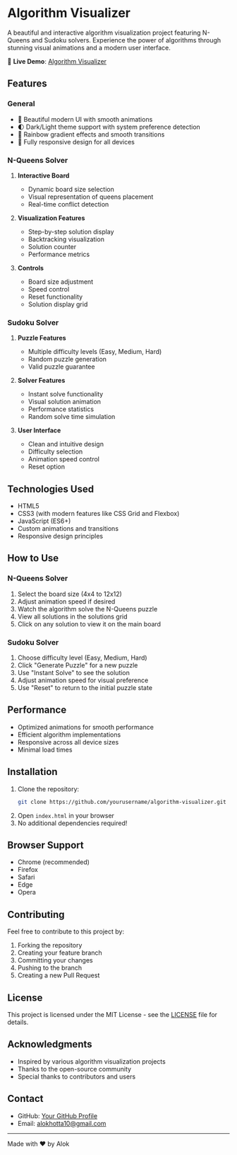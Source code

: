 # Algorithm Visualizer

A beautiful and interactive algorithm visualization project featuring N-Queens and Sudoku solvers. Experience the power of algorithms through stunning visual animations and a modern user interface.

🔗 **Live Demo**: [Algorithm Visualizer](https://your-live-link-here.com)

## Features

### General
- 🎨 Beautiful modern UI with smooth animations
- 🌓 Dark/Light theme support with system preference detection
- 🌈 Rainbow gradient effects and smooth transitions
- 📱 Fully responsive design for all devices

### N-Queens Solver
1. **Interactive Board**
   - Dynamic board size selection
   - Visual representation of queens placement
   - Real-time conflict detection

2. **Visualization Features**
   - Step-by-step solution display
   - Backtracking visualization
   - Solution counter
   - Performance metrics

3. **Controls**
   - Board size adjustment
   - Speed control
   - Reset functionality
   - Solution display grid

### Sudoku Solver
1. **Puzzle Features**
   - Multiple difficulty levels (Easy, Medium, Hard)
   - Random puzzle generation
   - Valid puzzle guarantee

2. **Solver Features**
   - Instant solve functionality
   - Visual solution animation
   - Performance statistics
   - Random solve time simulation

3. **User Interface**
   - Clean and intuitive design
   - Difficulty selection
   - Animation speed control
   - Reset option

## Technologies Used
- HTML5
- CSS3 (with modern features like CSS Grid and Flexbox)
- JavaScript (ES6+)
- Custom animations and transitions
- Responsive design principles

## How to Use

### N-Queens Solver
1. Select the board size (4x4 to 12x12)
2. Adjust animation speed if desired
3. Watch the algorithm solve the N-Queens puzzle
4. View all solutions in the solutions grid
5. Click on any solution to view it on the main board

### Sudoku Solver
1. Choose difficulty level (Easy, Medium, Hard)
2. Click "Generate Puzzle" for a new puzzle
3. Use "Instant Solve" to see the solution
4. Adjust animation speed for visual preference
5. Use "Reset" to return to the initial puzzle state

## Performance
- Optimized animations for smooth performance
- Efficient algorithm implementations
- Responsive across all device sizes
- Minimal load times

## Installation
1. Clone the repository:
   ```bash
   git clone https://github.com/yourusername/algorithm-visualizer.git
   ```
2. Open `index.html` in your browser
3. No additional dependencies required!

## Browser Support
- Chrome (recommended)
- Firefox
- Safari
- Edge
- Opera

## Contributing
Feel free to contribute to this project by:
1. Forking the repository
2. Creating your feature branch
3. Committing your changes
4. Pushing to the branch
5. Creating a new Pull Request

## License
This project is licensed under the MIT License - see the [LICENSE](LICENSE) file for details.

## Acknowledgments
- Inspired by various algorithm visualization projects
- Thanks to the open-source community
- Special thanks to contributors and users

## Contact
- GitHub: [Your GitHub Profile](https://github.com/iamalok123)
- Email: alokhotta10@gmail.com

---
Made with ❤️ by Alok
